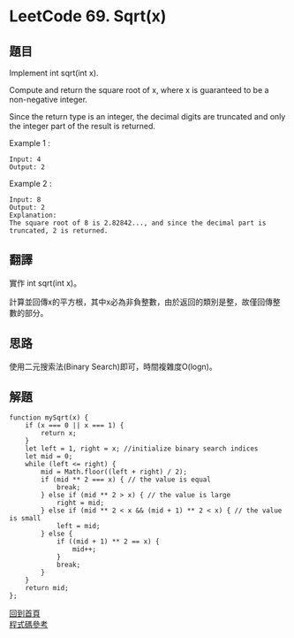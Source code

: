 # LeetCode 69. Sqrt(x)

## 題目
Implement int sqrt(int x).

Compute and return the square root of x, where x is guaranteed to be a non-negative integer.

Since the return type is an integer, the decimal digits are truncated and only the integer part of the result is returned.

Example 1 :
```
Input: 4
Output: 2
```
Example 2 :
```
Input: 8
Output: 2
Explanation: 
The square root of 8 is 2.82842..., and since the decimal part is truncated, 2 is returned.
```
## 翻譯

實作 int sqrt(int x)。  

計算並回傳x的平方根，其中x必為非負整數，由於返回的類別是整，故僅回傳整數的部分。  


## 思路

使用二元搜索法(Binary Search)即可，時間複雜度O(logn)。

## 解題
```
function mySqrt(x) {
    if (x === 0 || x === 1) {
        return x;
    }
    let left = 1, right = x; //initialize binary search indices
    let mid = 0;
    while (left <= right) {
        mid = Math.floor((left + right) / 2);
        if (mid ** 2 === x) { // the value is equal
            break;
        } else if (mid ** 2 > x) { // the value is large
            right = mid;
        } else if (mid ** 2 < x && (mid + 1) ** 2 < x) { // the value is small
            left = mid;
        } else {
            if ((mid + 1) ** 2 == x) {
                mid++;
            }
            break;
        }
    }
    return mid;
};
```


[回到首頁](../../README.md)  
[程式碼參考](scripts/index.js)